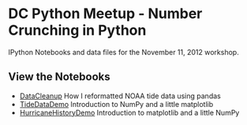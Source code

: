 DC Python Meetup - Number Crunching in Python
=============================================

IPython Notebooks and data files for the November 11, 2012 workshop.

View the Notebooks
------------------

* [DataCleanup](http://nbviewer.ipython.org/urls/raw.github.com/jiffyclub/dc-python-meetup-nov-2012/master/DataCleanup.ipynb)
  How I reformatted NOAA tide data using pandas
* [TideDataDemo](http://nbviewer.ipython.org/urls/raw.github.com/jiffyclub/dc-python-meetup-nov-2012/master/TideDataDemo.ipynb)
  Introduction to NumPy and a little matplotlib
* [HurricaneHistoryDemo](http://nbviewer.ipython.org/urls/raw.github.com/jiffyclub/dc-python-meetup-nov-2012/master/HurricaneHistoryDemo.ipynb)
  Introduction to matplotlib and a little NumPy
